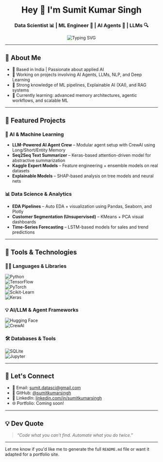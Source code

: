 <div align="center">
  <h1>Hey 👋 I'm Sumit Kumar Singh</h1>
  <h3>Data Scientist 📊 | ML Engineer 🤖 | AI Agents 🧠 | LLMs 🔍</h3>
  <img src="https://readme-typing-svg.demolab.com?font=Fira+Code&duration=3000&pause=800&color=00FFA2&center=true&vCenter=true&width=500&lines=Exploring+AI+Agents+and+LLMs;Building+Real-World+AI+Solutions;Learning%2C+Deploying%2C+Improving+%F0%9F%92%AA" alt="Typing SVG" />
</div>

---

## 🧠 About Me

- 📍 Based in India | Passionate about applied AI  
- 🧪 Working on projects involving AI Agents, LLMs, NLP, and Deep Learning  
- 🧰 Strong knowledge of ML pipelines, Explainable AI (XAI), and RAG systems  
- 🌱 Currently learning: advanced memory architectures, agentic workflows, and scalable ML  

---

## 🚀 Featured Projects

### 🤖 AI & Machine Learning
- **LLM-Powered AI Agent Crew** – Modular agent setup with CrewAI using Long/Short/Entity Memory  
- **Seq2Seq Text Summarizer** – Keras-based attention-driven model for abstractive summarization  
- **Kaggle Expert Models** – Feature engineering + ensemble models on real datasets  
- **Explainable Models** – SHAP-based analysis on tree models and neural nets  

### 📊 Data Science & Analytics
- **EDA Pipelines** – Auto EDA + visualization using Pandas, Seaborn, and Plotly  
- **Customer Segmentation (Unsupervised)** – KMeans + PCA visual dashboards  
- **Time-Series Forecasting** – LSTM-based models for sales and trend predictions  

---

## 🧰 Tools & Technologies

### 👨‍💻 Languages & Libraries  
![Python](https://img.shields.io/badge/Python-3776AB?style=flat-square&logo=python&logoColor=white)  
![TensorFlow](https://img.shields.io/badge/TensorFlow-FF6F00?style=flat-square&logo=tensorflow&logoColor=white)  
![PyTorch](https://img.shields.io/badge/PyTorch-EE4C2C?style=flat-square&logo=pytorch&logoColor=white)  
![Scikit-Learn](https://img.shields.io/badge/Scikit--learn-F7931E?style=flat-square&logo=scikit-learn&logoColor=white)  
![Keras](https://img.shields.io/badge/Keras-D00000?style=flat-square&logo=keras&logoColor=white)  

### 💡 AI/LLM & Agent Frameworks  
![Hugging Face](https://img.shields.io/badge/HuggingFace-%F0%9F%A4%97-yellow?style=flat-square)  
![CrewAI](https://img.shields.io/badge/CrewAI-Agents-blueviolet?style=flat-square)  

### 🛠️ Databases & Tools  
![SQLite](https://img.shields.io/badge/SQLite-003B57?style=flat-square&logo=sqlite&logoColor=white)  
![Jupyter](https://img.shields.io/badge/Jupyter-F37626?style=flat-square&logo=jupyter&logoColor=white)

---

## 🔗 Let's Connect

- 📧 Email: sumit.datasci@gmail.com  
- 🐙 GitHub: [@sumitkumarsingh](https://github.com/your-username)  
- 💼 LinkedIn: [linkedin.com/in/sumitkumarsingh](https://www.linkedin.com/in/your-profile/)  
- 🌐 Portfolio: Coming soon!  

---

## 💡 Dev Quote

> _“Code what you can’t find. Automate what you do twice.”_

---

Let me know if you'd like me to generate the full `README.md` file or want it adapted for a portfolio site.
